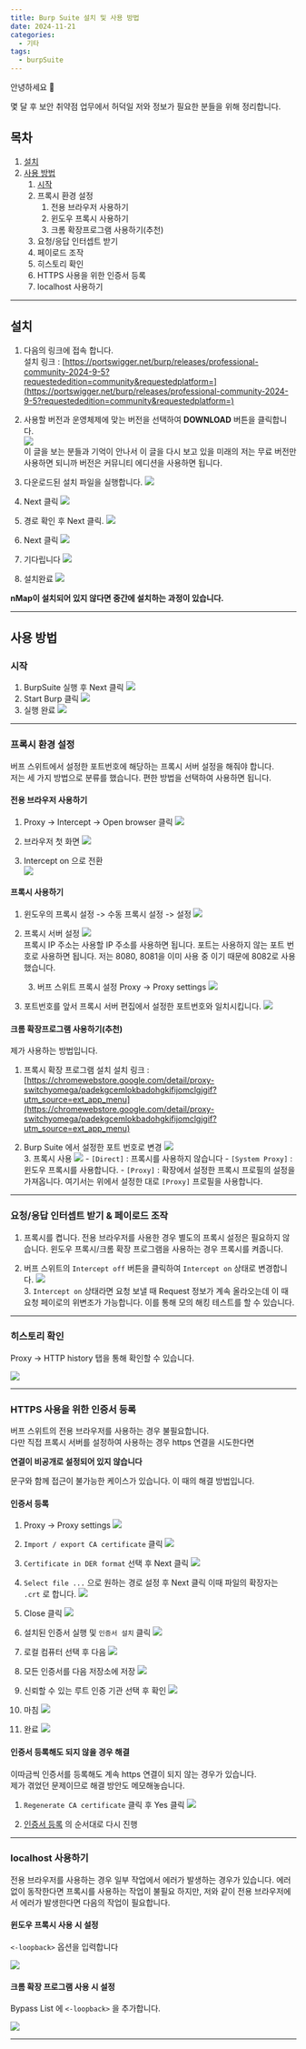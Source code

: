 ```yaml
---
title: Burp Suite 설치 및 사용 방법
date: 2024-11-21
categories:
  - 기타
tags:
  - burpSuite
---
```

안녕하세요 🐸  

몇 달 후 보안 취약점 업무에서 허덕일 저와 정보가 필요한 분들을 위해 정리합니다.  

## 목차
1. [설치](#설치)
2. [사용 방법](#사용-방법)
	1. [시작](#시작)
	2. 프록시 환경 설정
		1. 전용 브라우저 사용하기
		2. 윈도우 프록시 사용하기
		3. 크롬 확장프로그램 사용하기(추천)
	3. 요청/응답 인터셉트 받기
	4. 페이로드 조작
	5. 히스토리 확인
	6. HTTPS 사용을 위한 인증서 등록
	7. localhost 사용하기

---
## 설치


1. 다음의 링크에 접속 합니다.  
설치 링크 : [https://portswigger.net/burp/releases/professional-community-2024-9-5?requestededition=community&requestedplatform=](https://portswigger.net/burp/releases/professional-community-2024-9-5?requestededition=community&requestedplatform=)    

2. 사용할 버전과 운영체제에 맞는 버전을 선택하여 **DOWNLOAD** 버튼을 클릭합니다.  
![](/assets/img/screenshot/Pasted%20image%2020241120163809.png)  
이 글을 보는 분들과 기억이 안나서 이 글을 다시 보고 있을 미래의 저는 무료 버전만 사용하면 되니까 버전은 커뮤니티 에디션을 사용하면 됩니다.  

3. 다운로드된 설치 파일을 실행합니다.
![](/assets/img/screenshot/Pasted%20image%2020241120164145.png)  

4. Next 클릭
![](/assets/img/screenshot/Pasted%20image%2020241120164217.png)  

5. 경로 확인 후 Next 클릭.
  ![](/assets/img/screenshot/Pasted%20image%2020241120164406.png)  


6. Next 클릭
   ![](/assets/img/screenshot/Pasted%20image%2020241120164424.png)  

7. 기다립니다
   ![](/assets/img/screenshot/Pasted%20image%2020241120164437.png)  


8. 설치완료
   ![](/assets/img/screenshot/Pasted%20image%2020241120164513.png)  


**nMap이 설치되어 있지 않다면 중간에 설치하는 과정이 있습니다.**

---
## 사용 방법

### 시작

1. BurpSuite 실행 후 Next 클릭
   ![](/assets/img/screenshot/Pasted%20image%2020241120174715.png)  
2. Start Burp 클릭
   ![](/assets/img/screenshot/Pasted%20image%2020241120174753.png)  
3. 실행 완료
   ![](/assets/img/screenshot/Pasted%20image%2020241120175000.png)

---
### 프록시 환경 설정

버프 스위트에서 설정한 포트번호에 해당하는 프록시 서버 설정을 해줘야 합니다.  
저는 세 가지 방법으로 분류를 했습니다. 편한 방법을 선택하여 사용하면 됩니다.  

#### 전용 브라우저 사용하기
1. Proxy -> Intercept -> Open browser 클릭
![](/assets/img/screenshot/Pasted%20image%2020241120175058.png)  

2. 브라우저 첫 화면
   ![](/assets/img/screenshot/Pasted%20image%2020241120175256.png)  
3. Intercept on 으로 전환   
   ![](/assets/img/screenshot/Pasted%20image%2020241120175358.png)  
#### 프록시 사용하기

1. 윈도우의 프록시 설정 -> 수동 프록시 설정 -> 설정
   ![](/assets/img/screenshot/Pasted%20image%2020241120175707.png)

2. 프록시 서버 설정
   ![](/assets/img/screenshot/Pasted%20image%2020241121110700.png)  
   프록시 IP 주소는 사용할 IP 주소를 사용하면 됩니다.
   포트는 사용하지 않는 포트 번호로 사용하면 됩니다. 저는 8080, 8081을 이미 사용 중 이기 때문에 8082로 사용했습니다.


   3. 버프 스위트 프록시 설정
      Proxy -> Proxy settings ![](/assets/img/screenshot/Pasted%20image%2020241120180626.png)  

4. 포트번호를 앞서 프록시 서버 편집에서 설정한 포트번호와 일치시킵니다.
   ![](/assets/img/screenshot/Pasted%20image%2020241120180706.png)  
#### 크롬 확장프로그램 사용하기(추천)
제가 사용하는 방법입니다.  

1. 프록시 확장 프로그램 설치
   설치 링크 : [https://chromewebstore.google.com/detail/proxy-switchyomega/padekgcemlokbadohgkifijomclgjgif?utm_source=ext_app_menu](https://chromewebstore.google.com/detail/proxy-switchyomega/padekgcemlokbadohgkifijomclgjgif?utm_source=ext_app_menu)  

2. Burp Suite 에서 설정한 포트 번호로 변경
   ![](/assets/img/screenshot/Pasted%20image%2020241121134418.png)  
   3. 프록시 사용
      ![](/assets/img/screenshot/Pasted%20image%2020241121135119.png) 
		-  `[Direct]` : 프록시를 사용하지 않습니다
		-  `[System Proxy]` : 윈도우 프록시를 사용합니다.
		-  `[Proxy]` : 확장에서 설정한 프록시 프로필의 설정을 가져옵니다.
		여기서는 위에서 설정한 대로 `[Proxy]` 프로필을 사용합니다.


---
### 요청/응답 인터셉트 받기 & 페이로드 조작

1. 프록시를 켭니다.
   전용 브라우저를 사용한 경우 별도의 프록시 설정은 필요하지 않습니다.
   윈도우 프록시/크롬 확장 프로그램을 사용하는 경우 프록시를 켜줍니다.

2. 버프 스위트의 `Intercept off` 버튼을 클릭하여 `Intercept on` 상태로 변경합니다.
   ![](/assets/img/screenshot/Pasted%20image%2020241121142203.png)  
   3. `Intercept on` 상태라면 요청 보낼 때 Request 정보가 계속 올라오는데 이 때 요청 페이로의 위변조가 가능합니다. 이를 통해 모의 해킹 테스트를 할 수 있습니다.

---
### 히스토리 확인

Proxy -> HTTP history 탭을 통해 확인할 수 있습니다.

![](/assets/img/screenshot/Pasted%20image%2020241121154115.png)

---
### HTTPS 사용을 위한 인증서 등록

버프 스위트의 전용 브라우저를 사용하는 경우 불필요합니다.  
다만 직접 프록시 서버를 설정하여 사용하는 경우 https 연결을 시도한다면 

**연결이 비공개로 설정되어 있지 않습니다** 

문구와 함께 접근이 불가능한 케이스가 있습니다. 이 때의 해결 방법입니다.  

#### 인증서 등록

1. Proxy -> Proxy settings ![](/assets/img/screenshot/Pasted%20image%2020241120180626.png)
2. `Import / export CA certificate` 클릭 ![](/assets/img/screenshot/Pasted%20image%2020241121154859.png)

3. `Certificate in DER format` 선택 후 Next 클릭
   ![](/assets/img/screenshot/Pasted%20image%2020241121155114.png)

4. `Select file ...` 으로 원하는 경로 설정 후 Next 클릭 이때 파일의 확장자는 `.crt` 로 합니다.
   ![](/assets/img/screenshot/Pasted%20image%2020241121155901.png)

5. Close 클릭
   ![](/assets/img/screenshot/Pasted%20image%2020241121155934.png)

6. 설치된 인증서 실행 및 `인증서 설치` 클릭
   ![](/assets/img/screenshot/Pasted%20image%2020241121160211.png)
7. 로컬 컴퓨터 선택 후 다음
   ![](/assets/img/screenshot/Pasted%20image%2020241121163433.png)

8. 모든 인증서를 다음 저장소에 저장
   ![](/assets/img/screenshot/Pasted%20image%2020241121164631.png)

9. 신뢰할 수 있는 루트 인증 기관 선택 후 확인
   ![](/assets/img/screenshot/Pasted%20image%2020241121164716.png)

10. 마침
    ![](/assets/img/screenshot/Pasted%20image%2020241121164759.png)

11. 완료
    ![](/assets/img/screenshot/Pasted%20image%2020241121164832.png)


#### 인증서 등록해도 되지 않을 경우 해결
이따금씩 인증서를 등록해도 계속 https 연결이 되지 않는 경우가 있습니다.  
제가 겪었던 문제이므로 해결 방안도 메모해놓습니다.  

1. `Regenerate CA certificate` 클릭 후 Yes 클릭
   ![](/assets/img/screenshot/Pasted%20image%2020241121165936.png)

2. [인증서 등록](#인증서-등록) 의 순서대로 다시 진행

---
### localhost 사용하기
전용 브라우저를 사용하는 경우 일부 작업에서 에러가 발생하는 경우가 있습니다. 에러 없이 동작한다면 프록시를 사용하는 작업이 불필요 하지만, 저와 같이 전용 브라우저에서 에러가 발생한다면 다음의 작업이 필요합니다.

#### 윈도우 프록시 사용 시 설정

`<-loopback>` 옵션을 입력합니다

![](assets/img/screenshot/Pasted%20image%20241120180107.png)

#### 크롬 확장 프로그램 사용 시 설정

Bypass List 에 `<-loopback>` 을 추가합니다.

![](/assets/img/screenshot/Pasted%20image%2020241121171116.png)


---